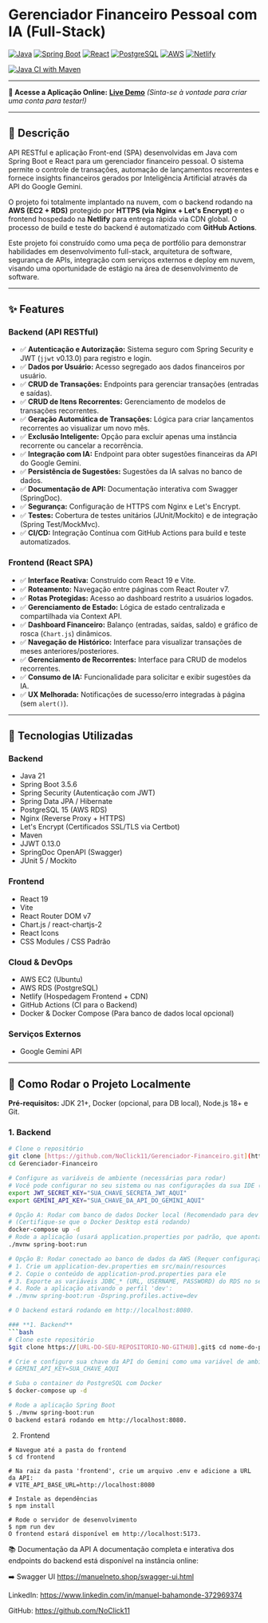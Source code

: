 # Gerenciador Financeiro Pessoal com IA (Full-Stack)

[![Java](https://img.shields.io/badge/Java-21-blue.svg)](https://www.oracle.com/java/technologies/downloads/#java21)
[![Spring Boot](https://img.shields.io/badge/Spring%20Boot-3.5.6-brightgreen.svg)](https://spring.io/projects/spring-boot)
[![React](https://img.shields.io/badge/React-19-blue.svg)](https://react.dev/)
[![PostgreSQL](https://img.shields.io/badge/PostgreSQL-15-blue.svg)](https://www.postgresql.org/)
[![AWS](https://img.shields.io/badge/AWS-EC2%20%26%20RDS-orange.svg)](https://aws.amazon.com/)
[![Netlify](https://img.shields.io/badge/Netlify-Deploy-cyan.svg)](https://www.netlify.com/)

[![Java CI with Maven](https://github.com/NoClick11/Gerenciador-Financeiro/actions/workflows/ci.yml/badge.svg)](https://github.com/NoClick11/Gerenciador-Financeiro/actions/workflows/ci.yml)

---

**🚀 Acesse a Aplicação Online:** **[Live Demo](https://gerenciadorfinanceiro34123.netlify.app/)**
*(Sinta-se à vontade para criar uma conta para testar!)*

---

## 📖 Descrição

API RESTful e aplicação Front-end (SPA) desenvolvidas em Java com Spring Boot e React para um gerenciador financeiro pessoal. O sistema permite o controle de transações, automação de lançamentos recorrentes e fornece insights financeiros gerados por Inteligência Artificial através da API do Google Gemini.

O projeto foi totalmente implantado na nuvem, com o backend rodando na **AWS (EC2 + RDS)** protegido por **HTTPS (via Nginx + Let's Encrypt)** e o frontend hospedado na **Netlify** para entrega rápida via CDN global. O processo de build e teste do backend é automatizado com **GitHub Actions**.

Este projeto foi construído como uma peça de portfólio para demonstrar habilidades em desenvolvimento full-stack, arquitetura de software, segurança de APIs, integração com serviços externos e deploy em nuvem, visando uma oportunidade de estágio na área de desenvolvimento de software.

---

## ✨ Features

### Backend (API RESTful)
- ✅ **Autenticação e Autorização:** Sistema seguro com Spring Security e JWT (`jjwt` v0.13.0) para registro e login.
- ✅ **Dados por Usuário:** Acesso segregado aos dados financeiros por usuário.
- ✅ **CRUD de Transações:** Endpoints para gerenciar transações (entradas e saídas).
- ✅ **CRUD de Itens Recorrentes:** Gerenciamento de modelos de transações recorrentes.
- ✅ **Geração Automática de Transações:** Lógica para criar lançamentos recorrentes ao visualizar um novo mês.
- ✅ **Exclusão Inteligente:** Opção para excluir apenas uma instância recorrente ou cancelar a recorrência.
- ✅ **Integração com IA:** Endpoint para obter sugestões financeiras da API do Google Gemini.
- ✅ **Persistência de Sugestões:** Sugestões da IA salvas no banco de dados.
- ✅ **Documentação de API:** Documentação interativa com Swagger (SpringDoc).
- ✅ **Segurança:** Configuração de HTTPS com Nginx e Let's Encrypt.
- ✅ **Testes:** Cobertura de testes unitários (JUnit/Mockito) e de integração (Spring Test/MockMvc).
- ✅ **CI/CD:** Integração Contínua com GitHub Actions para build e teste automatizados.

### Frontend (React SPA)
- ✅ **Interface Reativa:** Construído com React 19 e Vite.
- ✅ **Roteamento:** Navegação entre páginas com React Router v7.
- ✅ **Rotas Protegidas:** Acesso ao dashboard restrito a usuários logados.
- ✅ **Gerenciamento de Estado:** Lógica de estado centralizada e compartilhada via Context API.
- ✅ **Dashboard Financeiro:** Balanço (entradas, saídas, saldo) e gráfico de rosca (`Chart.js`) dinâmicos.
- ✅ **Navegação de Histórico:** Interface para visualizar transações de meses anteriores/posteriores.
- ✅ **Gerenciamento de Recorrentes:** Interface para CRUD de modelos recorrentes.
- ✅ **Consumo de IA:** Funcionalidade para solicitar e exibir sugestões da IA.
- ✅ **UX Melhorada:** Notificações de sucesso/erro integradas à página (sem `alert()`).

---

## 🚀 Tecnologias Utilizadas

### **Backend**
- Java 21
- Spring Boot 3.5.6
- Spring Security (Autenticação com JWT)
- Spring Data JPA / Hibernate
- PostgreSQL 15 (AWS RDS)
- Nginx (Reverse Proxy + HTTPS)
- Let's Encrypt (Certificados SSL/TLS via Certbot)
- Maven
- JJWT 0.13.0
- SpringDoc OpenAPI (Swagger)
- JUnit 5 / Mockito

### **Frontend**
- React 19
- Vite
- React Router DOM v7
- Chart.js / react-chartjs-2
- React Icons
- CSS Modules / CSS Padrão

### **Cloud & DevOps**
- AWS EC2 (Ubuntu)
- AWS RDS (PostgreSQL)
- Netlify (Hospedagem Frontend + CDN)
- GitHub Actions (CI para o Backend)
- Docker & Docker Compose (Para banco de dados local opcional)

### **Serviços Externos**
- Google Gemini API

---

## 🏁 Como Rodar o Projeto Localmente

**Pré-requisitos:** JDK 21+, Docker (opcional, para DB local), Node.js 18+ e Git.

### **1. Backend**

```bash
# Clone o repositório
git clone [https://github.com/NoClick11/Gerenciador-Financeiro.git](https://github.com/NoClick11/Gerenciador-Financeiro.git)
cd Gerenciador-Financeiro

# Configure as variáveis de ambiente (necessárias para rodar)
# Você pode configurar no seu sistema ou nas configurações da sua IDE (ex: IntelliJ Run Configuration)
export JWT_SECRET_KEY="SUA_CHAVE_SECRETA_JWT_AQUI"
export GEMINI_API_KEY="SUA_CHAVE_DA_API_DO_GEMINI_AQUI"

# Opção A: Rodar com banco de dados Docker local (Recomendado para dev isolado)
# (Certifique-se que o Docker Desktop está rodando)
docker-compose up -d
# Rode a aplicação (usará application.properties por padrão, que aponta para localhost:5433)
./mvnw spring-boot:run

# Opção B: Rodar conectado ao banco de dados da AWS (Requer configuração extra)
# 1. Crie um application-dev.properties em src/main/resources
# 2. Copie o conteúdo de application-prod.properties para ele
# 3. Exporte as variáveis JDBC_* (URL, USERNAME, PASSWORD) do RDS no seu terminal local
# 4. Rode a aplicação ativando o perfil 'dev':
# ./mvnw spring-boot:run -Dspring.profiles.active=dev

# O backend estará rodando em http://localhost:8080.

### **1. Backend**
```bash
# Clone este repositório
$git clone https://[URL-DO-SEU-REPOSITORIO-NO-GITHUB].git$ cd nome-do-projeto

# Crie e configure sua chave da API do Gemini como uma variável de ambiente na sua IDE:
# GEMINI_API_KEY=SUA_CHAVE_AQUI

# Suba o container do PostgreSQL com Docker
$ docker-compose up -d

# Rode a aplicação Spring Boot
$ ./mvnw spring-boot:run
O backend estará rodando em http://localhost:8080.
```

2. Frontend

```
# Navegue até a pasta do frontend
$ cd frontend

# Na raiz da pasta 'frontend', crie um arquivo .env e adicione a URL da API:
# VITE_API_BASE_URL=http://localhost:8080

# Instale as dependências
$ npm install

# Rode o servidor de desenvolvimento
$ npm run dev
O frontend estará disponível em http://localhost:5173.
```

📚 Documentação da API
A documentação completa e interativa dos endpoints do backend está disponível na instância online:

➡️ Swagger UI https://manuelneto.shop/swagger-ui.html

LinkedIn: https://www.linkedin.com/in/manuel-bahamonde-372969374

GitHub: https://github.com/NoClick11

